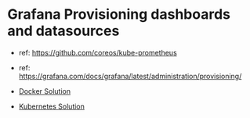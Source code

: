 # Grafana Provisioning dashboards and datasources 

- ref: https://github.com/coreos/kube-prometheus
- ref: https://grafana.com/docs/grafana/latest/administration/provisioning/


- [Docker Solution](https://github.com/NarendranathPanda/grafana-provision/blob/master/docker-solution/README.md)
- [Kubernetes Solution](https://github.com/NarendranathPanda/grafana-provision/blob/master/kubernetes-solution/README.md)

